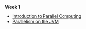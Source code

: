 **Week 1**

* [Introduction to Parallel Computing](https://github.com/rohitvg/scala-parallel-programming-3/wiki/Introduction-to-Parallel-Computing)
* [Parallelism on the JVM](https://github.com/rohitvg/scala-parallel-programming-3/wiki/Parallelism-on-the-JVM)